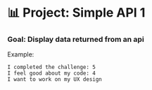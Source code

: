 # 📊 Project: Simple API 1

### Goal: Display data returned from an api



Example:
```
I completed the challenge: 5
I feel good about my code: 4
I want to work on my UX design
```
